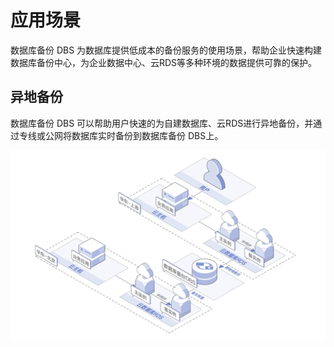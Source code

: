 # 应用场景

数据库备份 DBS 为数据库提供低成本的备份服务的使用场景，帮助企业快速构建数据库备份中心，为企业数据中心、云RDS等多种环境的数据提供可靠的保护。

## 异地备份

数据库备份 DBS 可以帮助用户快速的为自建数据库、云RDS进行异地备份，并通过专线或公网将数据库实时备份到数据库备份 DBS上。

![数据库备份应用场景](../../../../image/DBS/dbs-application.png)



